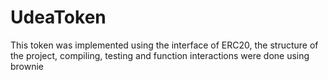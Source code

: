 # UdeaToken
This token was implemented using the interface of ERC20, the structure of the project, compiling, testing and function interactions were done using brownie

